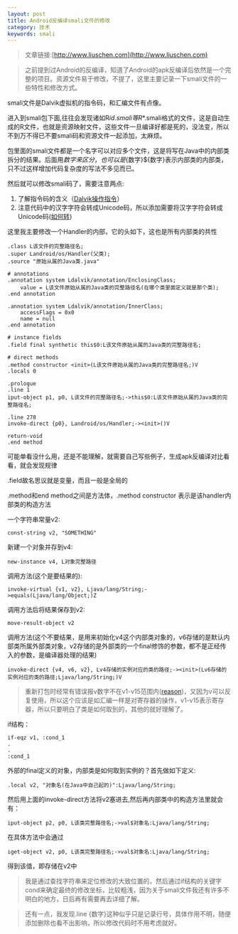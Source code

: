 ```yaml
---
layout: post
title: Android反编译smali文件的修改
category: 技术
keywords: smali
---
```


>文章链接:[http://www.liuschen.com](http://www.liuschen.com)

>之前提到过Android的反编译，知道了Android的apk反编译后依然是一个完整的项目。资源文件易于修改，不提了，这里主要记录一下smali文件的一些特性和修改方式。

smali文件是Dalvik虚拟机的指令码，和汇编文件有点像。

进入到smali包下面,往往会发现诸如R$id.smali等R$*.smali格式的文件，这是自动生成的R文件，也就是资源映射文件，这些文件一旦编译好都是死的，没法变，所以不到万不得已不要smali码和资源文件一起添加，太麻烦。

包里面的smali文件都是一个名字可以对应多个文件，这是将写在Java中的内部类拆分的结果。后面用${数字}来区分，也可以是${数字}${数字}表示内部类的内部类，只不过这样增加代码复杂度的写法不多见而已。

然后就可以修改smali码了，需要注意两点:

1. 了解指令码的含义（[Dalvik操作指令](http://pallergabor.uw.hu/androidblog/dalvik_opcodes.html)）
2. 注意代码中的汉字字符会转成Unicode码，所以添加需要将汉字字符会转成Unicode码([如何转](http://www.cnblogs.com/mq0036/p/4007452.html))

这里我主要修改一个Handler的内部，它的头如下，这也是所有内部类的共性

	.class L该文件的完整路径名;
	.super Landroid/os/Handler(父类);
	.source "原始从属的Java类.java"
	
	# annotations
	.annotation system Ldalvik/annotation/EnclosingClass;
	    value = L该文件原始从属的Java类的完整路径名(在哪个类里面定义就是那个类);
	.end annotation
	
	.annotation system Ldalvik/annotation/InnerClass;
	    accessFlags = 0x0
	    name = null
	.end annotation
	
	# instance fields
	.field final synthetic this$0:L该文件原始从属的Java类的完整路径名;
	
	# direct methods
	.method constructor <init>(L该文件原始从属的Java类的完整路径名;)V
    .locals 0

    .prologue
    .line 1
    iput-object p1, p0, L该文件的完整路径名;->this$0:L该文件原始从属的Java类的完整路径名;

    .line 278
    invoke-direct {p0}, Landroid/os/Handler;-><init>()V

    return-void
	.end method

可能单看没什么用，还是不能理解，就需要自己写些例子，生成apk反编译对比看看，就会发现规律

.field故名思议就是变量，而且一般是全局的

.method和end method之间是方法体，.method constructor <init>表示是该handler内部类的构造方法

一个字符串常量v2:

	const-string v2, "SOMETHING"

新建一个对象并存到v4:

	new-instance v4, L对象完整路径

调用方法(这个是要结果的):

	invoke-virtual {v1, v2}, Ljava/lang/String;->equals(Ljava/lang/Object;)Z

调用方法后将结果保存到v2:

	move-result-object v2

调用方法(这个不要结果，是用来初始化v4这个内部类对象的，v6存储的是默认内部类所属外部类对象，v2存储的是外部类的一个final修饰的参数，都不是正经传入的参数，是编译器处理的结果)

	invoke-direct {v4, v6, v2}, Lv4存储的实例对应的类的路径;-><init>(Lv6存储的实例对应的类的路径;Ljava/lang/String;)V


>重新打包时经常有错误报v数字不在v1-v15范围内([reason](http://www.aichengxu.com/other/2553264.htm))，又因为v可以反复使用，所以这个应该是如汇编一样是对寄存器的操作，v1-v15表示寄存器，所以只要明白了类是如何取到的，其他的就好理解了。

if结构：

	if-eqz v1, :cond_1
	.
	.
	:cond_1

外部的final定义的对象，内部类是如何取到实例的？首先做如下定义:

	.local v2, "对象名(在Java中自己起的)":Ljava/lang/String;

然后用上面的invoke-direct方法将v2塞进去,然后再内部类中的构造方法里就会有：

	iput-object p2, p0, L该类完整路径名;->val$对象名:Ljava/lang/String;

在具体方法中会通过

	iget-object v2, p0, L该类完整路径名;->val$对象名:Ljava/lang/String;

得到该值，即存储在v2中

>我是通过查找字符串来定位修改的大致位置的，然后通过if结构的关键字cond来确定最终的修改坐标，比较粗浅，因为关于smali文件我还有许多不明白的地方，日后再有需要再去详细了解。

>还有一点，我发现.line {数字}这种似乎只是记录行号，具体作用不明，随便添加删除也看不出影响，所以修改代码时不用考虑就好。

	
